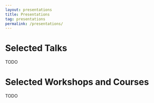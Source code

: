 ```yaml
---
layout: presentations
title: Presentations
tag: presentations
permalink: /presentations/
---
```


# Selected Talks

TODO

# Selected Workshops and Courses

TODO